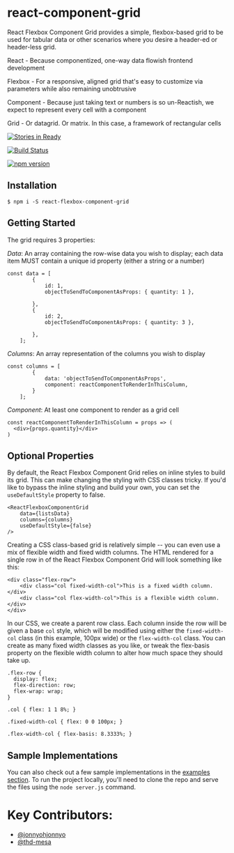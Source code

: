# react-component-grid
React Flexbox Component Grid provides a simple, flexbox-based grid to be used for tabular data or other scenarios where you desire a header-ed or header-less grid.

React - Because componentized, one-way data flowish frontend development

Flexbox - For a responsive, aligned grid that's easy to customize via parameters while also remaining unobtrusive

Component - Because just taking text or numbers is so un-Reactish, we expect to represent every cell with a component

Grid - Or datagrid. Or matrix. In this case, a framework of rectangular cells

[![Stories in Ready](https://badge.waffle.io/homedepot/react-component-grid.png?label=ready&title=Ready)](https://waffle.io/homedepot/react-component-grid)

[![Build Status](https://travis-ci.org/homedepot/react-component-grid.svg?branch=master)](https://travis-ci.org/homedepot/react-component-grid)

[![npm version](https://img.shields.io/npm/v/react-flexbox-component-grid.svg?style=flat)](https://www.npmjs.com/package/react-flexbox-component-grid)


## Installation

```
$ npm i -S react-flexbox-component-grid
```

## Getting Started

The grid requires 3 properties:

*Data*: An array containing the row-wise data you wish to display; each data item MUST contain a unique id property (either a string or a number)
```
const data = [
        {
            id: 1,
            objectToSendToComponentAsProps: { quantity: 1 },
            
        },
        {
            id: 2,
            objectToSendToComponentAsProps: { quantity: 3 },
            
        },
    ];
```
*Columns*: An array representation of the columns you wish to display
```
const columns = [
        {
            data: 'objectToSendToComponentAsProps',
            component: reactComponentToRenderInThisColumn,
        }
    ];
```
*Component*: At least one component to render as a grid cell
```
const reactComponentToRenderInThisColumn = props => (
  <div>{props.quantity}</div>
)
```

## Optional Properties

By default, the React Flexbox Component Grid relies on inline styles to build its grid. This can make changing the styling with CSS classes tricky. If you'd like to bypass the inline styling and build your own, you can set the `useDefaultStyle` property to false.
```
<ReactFlexboxComponentGrid
    data={listsData}
    columns={columns}
    useDefaultStyle={false}
/>
```
Creating a CSS class-based grid is relatively simple -- you can even use a mix of flexible width and fixed width columns. The HTML rendered for a single row in of the React Flexbox Component Grid will look something like this:
```
<div class="flex-row">
    <div class="col fixed-width-col">This is a fixed width column.</div>
    <div class="col flex-width-col">This is a flexible width column.</div>
</div>
```
In our CSS, we create a parent row class. Each column inside the row will be given a base `col` style, which will be modified using either the `fixed-width-col` class (in this example, 100px wide) or the `flex-width-col` class. You can create as many fixed width classes as you like, or tweak the flex-basis property on the flexible width column to alter how much space they should take up.

```
.flex-row {
  display: flex;
  flex-direction: row;
  flex-wrap: wrap;
}

.col { flex: 1 1 8%; }

.fixed-width-col { flex: 0 0 100px; }

.flex-width-col { flex-basis: 8.3333%; }

```

## Sample Implementations
You can also check out a few sample implementations in the [examples section](https://github.com/homedepot/react-component-grid/tree/master/src/examples). To run the project locally, you'll need to clone the repo and serve the files using the `node server.js` command.

# Key Contributors:

* [@jonnyohjonnyo](https://github.com/jonnyohjonnyo)
* [@thd-mesa](https://github.com/thd-mesa)
